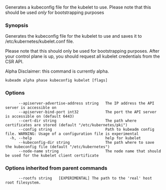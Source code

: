 
Generates a kubeconfig file for the kubelet to use. Please note that this should be used *only* for bootstrapping purposes

### Synopsis

Generates the kubeconfig file for the kubelet to use and saves it to /etc/kubernetes/kubelet.conf file. 

Please note that this should only be used for bootstrapping purposes. After your control plane is up, you should request all kubelet credentials from the CSR API. 

Alpha Disclaimer: this command is currently alpha.

```
kubeadm alpha phase kubeconfig kubelet [flags]
```

### Options

```
      --apiserver-advertise-address string   The IP address the API server is accessible on
      --apiserver-bind-port int32            The port the API server is accessible on (default 6443)
      --cert-dir string                      The path where certificates are stored (default "/etc/kubernetes/pki")
      --config string                        Path to kubeadm config file. WARNING: Usage of a configuration file is experimental
  -h, --help                                 help for kubelet
      --kubeconfig-dir string                The path where to save the kubeconfig file (default "/etc/kubernetes")
      --node-name string                     The node name that should be used for the kubelet client certificate
```

### Options inherited from parent commands

```
      --rootfs string   [EXPERIMENTAL] The path to the 'real' host root filesystem.
```

